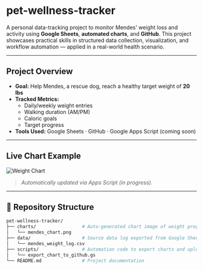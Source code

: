 # pet-wellness-tracker

A personal data-tracking project to monitor Mendes' weight loss and activity using **Google Sheets**, **automated charts**, and **GitHub**. This project showcases practical skills in structured data collection, visualization, and workflow automation — applied in a real-world health scenario.

---

## Project Overview

- **Goal:** Help Mendes, a rescue dog, reach a healthy target weight of **20 lbs**
- **Tracked Metrics:**
  - Daily/weekly weight entries
  - Walking duration (AM/PM)
  - Caloric goals
  - Target progress
- **Tools Used:** Google Sheets · GitHub · Google Apps Script (coming soon)

---

## Live Chart Example

![Weight Chart](charts/mendes_chart.png)

> *Automatically updated via Apps Script (in progress).*

---

## 📂 Repository Structure

```bash
pet-wellness-tracker/
├── charts/                 # Auto-generated chart image of weight progress
│   └── mendes_chart.png
├── data/                   # Source data log exported from Google Sheets
│   └── mendes_weight_log.csv
├── scripts/                # Automation code to export charts and upload to GitHub
│   └── export_chart_to_github.gs
└── README.md               # Project documentation
